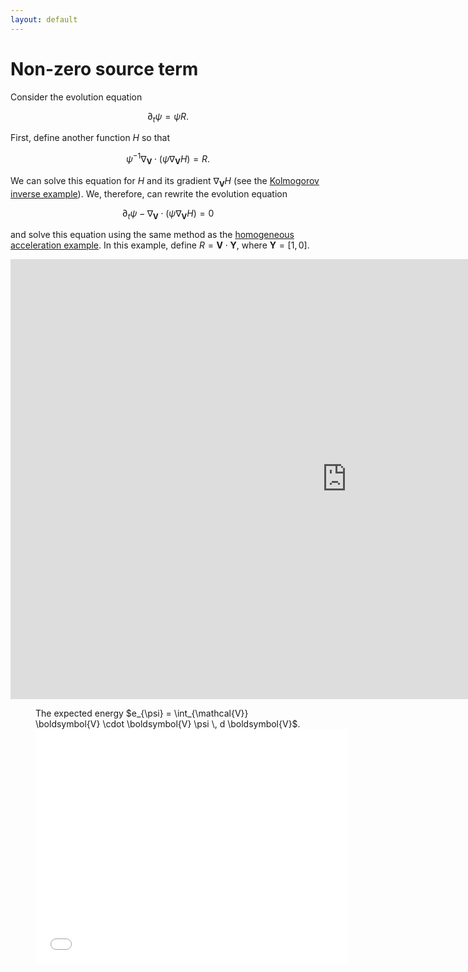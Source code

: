 ```yaml
---
layout: default
---
```


# Non-zero source term

Consider the evolution equation

$$
\begin{equation}
  \partial_t \psi = \psi R.
\end{equation}
$$

First, define another function $H$ so that

$$
\begin{equation}
  \psi^{-1} \nabla_{\boldsymbol{V}} \cdot (\psi \nabla_{\boldsymbol{V}} H) = R.
\end{equation}
$$

We can solve this equation for $H$ and its gradient $\nabla_{\boldsymbol{V}} H$ (see the [Kolmogorov inverse example](../../NumericalSolvers/Kolmogorov-inverse/description.md)). We, therefore, can rewrite the evolution equation

$$
\begin{equation}
  \partial_t \psi - \nabla_{\boldsymbol{V}} \cdot (\psi \nabla_{\boldsymbol{V}} H) = 0
\end{equation}
$$

and solve this equation using the same method as the [homogeneous acceleration example](../vary-external-acceleration/description.md). In this example, define $R = \boldsymbol{V} \cdot \boldsymbol{Y}$, where $\boldsymbol{Y} = [1, 0]$.

<iframe width="1076" height="704" src="https://www.youtube.com/embed/d9K4lObZ5TA" frameborder="0" allow="accelerometer; autoplay; clipboard-write; encrypted-media; gyroscope; picture-in-picture" allowfullscreen></iframe>

<figure>
<figcaption>The expected energy $e_{\psi} = \int_{\mathcal{V}} \boldsymbol{V} \cdot \boldsymbol{V} \psi \, d \boldsymbol{V}$.</figcaption>
<embed src="figures/ExpectedEnergy.pdf" width="500" height="375"
type="application/pdf">
</figure>
